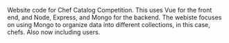 Website code for Chef Catalog Competition. This uses Vue for the front end, and Node, Express, and Mongo for the backend.
The webiste focuses on using Mongo to organize data into different collections, in this case, chefs.
Also now including users.